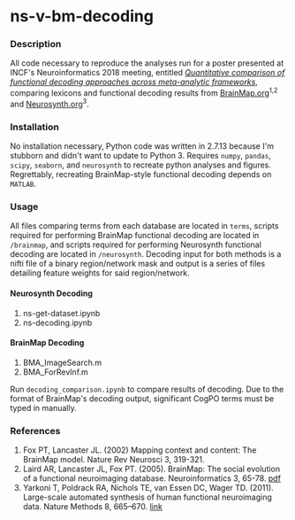 # ns-v-bm-decoding
### Description
All code necessary to reproduce the analyses run for a poster presented at INCF's Neuroinformatics 2018 meeting, entitled [_Quantitative comparison of functional decoding approaches across meta-analytic frameworks_](http://dx.doi.org/10.7490/f1000research.1115906.1 "doi: 10.7490/f1000research.1115906.1"), comparing lexicons and functional decoding results from [BrainMap.org](http://http://brainmap.org/ "BrainMap")<sup>1,2</sup> and [Neurosynth.org](http://neurosynth.org)<sup>3</sup>.
### Installation
No installation necessary, Python code was written in 2.7.13 because I'm stubborn and didn't want to update to Python 3. Requires `numpy`, `pandas`, `scipy`, `seaborn`, and `neurosynth` to recreate python analyses and figures. Regrettably, recreating BrainMap-style functional decoding depends on `MATLAB`.
### Usage
All files comparing terms from each database are located in `terms`, scripts required for performing BrainMap functional decoding are located in `/brainmap`, and scripts required for performing Neurosynth functional decoding are located in `/neurosynth`. Decoding input for both methods is a nifti file of a binary region/network mask and output is a series of files detailing feature weights for said region/network.
#### Neurosynth Decoding
1. ns-get-dataset.ipynb
2. ns-decoding.ipynb
#### BrainMap Decoding
1. BMA_ImageSearch.m
2. BMA_ForRevInf.m
  
Run `decoding_comparison.ipynb` to compare results of decoding. Due to the format of BrainMap's decoding output, significant CogPO terms must be typed in manually.
  
### References
  
1. Fox PT, Lancaster JL. (2002) Mapping context and content: The BrainMap model. Nature Rev Neurosci 3, 319-321. 
2. Laird AR, Lancaster JL, Fox PT. (2005). BrainMap: The social evolution of a functional neuroimaging database. Neuroinformatics 3, 65-78. [pdf](http://brainmap.org/pubs/LairdNI05.pdf)  
3. Yarkoni T, Poldrack RA, Nichols TE, van Essen DC, Wager TD. (2011). Large-scale automated synthesis of human functional neuroimaging data. Nature Methods 8, 665–670. [link](https://www.nature.com/articles/nmeth.1635)  
